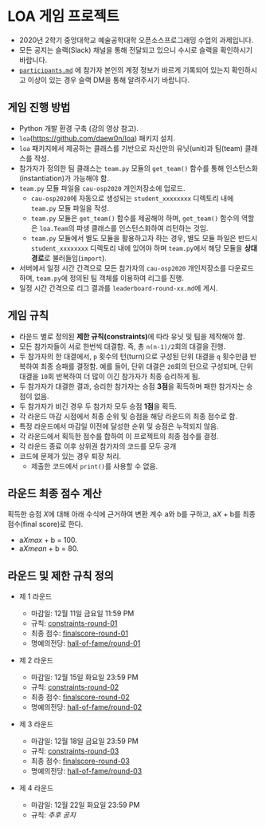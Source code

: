 # LOA 게임 프로젝트

- 2020년 2학기 중앙대학교 예술공학대학 오픈소스프로그래밍 수업의 과제입니다.
- 모든 공지는 슬랙(Slack) 채널을 통해 전달되고 있으니 수시로 슬랙을 확인하시기 바랍니다.
- [`participants.md`](participants.md) 에 참가자 본인의 계정 정보가 바르게 기록되어 있는지 확인하시고 이상이 있는 경우 슬랙 DM을 통해 알려주시기 바랍니다.

## 게임 진행 방법
- Python 개발 환경 구축 (강의 영상 참고).
- `loa`(https://github.com/daew0n/loa) 패키지 설치.
- `loa` 패키지에서 제공하는 클래스를 기반으로 자신만의 유닛(unit)과 팀(team) 클래스를 작성.
- 참가자가 정의한 팀 클래스는 `team.py` 모듈의 `get_team()` 함수를 통해 인스턴스화(instantiation)가 가능해야 함.
- `team.py` 모듈 파일을 `cau-osp2020` 개인저장소에 업로드.
    - `cau-osp2020`에 자동으로 생성되는 `student_xxxxxxxx` 디렉토리 내에 `team.py` 모듈 파일을 작성.
    - `team.py` 모듈은 `get_team()` 함수를 제공해야 하며, `get_team()` 함수의 역할은 `loa.Team`의 파생 클래스를 인스턴스화하여 리턴하는 것임.
    - `team.py` 모듈에서 별도 모듈을 활용하고자 하는 경우,
      별도 모듈 파일은 반드시 `student_xxxxxxxx` 디렉토리 내에 있어야 하며 `team.py`에서 해당 모듈을 **상대경로**로 불러들임(`import`).
- 서버에서 일정 시간 간격으로 모든 참가자의 `cau-osp2020` 개인저장소를 다운로드하며, `team.py`에 정의된 팀 객체를 이용하여 리그를 진행.
- 일정 시간 간격으로 리그 결과를 `leaderboard-round-xx.md`에 게시.

## 게임 규칙
- 라운드 별로 정의된 <strong>제한 규칙(constraints)</strong>에 따라 유닛 및 팀을 제작해야 함.
- 모든 참가자들이 서로 한번씩 대결함. 즉, 총 `n(n-1)/2`회의 대결을 진행.
- 두 참가자의 한 대결에서, `p` 횟수의 턴(turn)으로 구성된 단위 대결을 `q` 횟수만큼 반복하여 최종 승패를 결정함. 예를 들어, 단위 대결은 `20`회의 턴으로 구성되며, 단위 대결을 `10`회 반복하여 더 많이 이긴 참가자가 최종 승리하게 됨.
- 두 참가자가 대결한 결과, 승리한 참가자는 승점 **3점**을 획득하며 패한 참가자는 승점이 없음.
- 두 참가자가 비긴 경우 두 참가자 모두 승점 **1점**을 획득.
- 각 라운드 마감 시점에서 최종 순위 및 승점을 해당 라운드의 최종 점수로 함.
- 특정 라운드에서 마감일 이전에 달성한 순위 및 승점은 누적되지 않음.
- 각 라운드에서 획득한 점수를 합하여 이 프로젝트의 최종 점수를 결정.
- 각 라운드 종료 이후 상위권 참가자의 코드를 모두 공개
- 코드에 문제가 있는 경우 퇴장 처리.
   - 제출한 코드에서 `print()`를 사용할 수 없음.

## 라운드 최종 점수 계산
  획득한 승점 *X*에 대해 아래 수식에 근거하여 변환 계수 a와 b를 구하고, a*X* + b를 최종 점수(final score)로 한다.
  - a*Xmax* + b = 100.
  - a*Xmean* + b = 80.


## 라운드 및 제한 규칙 정의
- 제 1 라운드
    - 마감일: 12월 11일 금요일 11:59 PM
    - 규칙: [constraints-round-01](constraints/constraints-round-01.ipynb)
    - 최종 점수: [finalscore-round-01](finalscore-round-01.md)
    - 명예의전당: [hall-of-fame/round-01](hall-of-fame/round-01)

- 제 2 라운드
    - 마감일: 12월 15일 화요일 23:59 PM
    - 규칙: [constraints-round-02](constraints/constraints-round-02.ipynb)
    - 최종 점수: [finalscore-round-02](finalscore-round-02.md)
    - 명예의전당: [hall-of-fame/round-02](hall-of-fame/round-02)
    
- 제 3 라운드
    - 마감일: 12월 18일 금요일 23:59 PM
    - 규칙: [constraints-round-03](constraints/constraints-round-03.ipynb)
    - 최종 점수: [finalscore-round-03](finalscore-round-03.md)
    - 명예의전당: [hall-of-fame/round-03](hall-of-fame/round-03)
    
- 제 4 라운드
    - 마감일: 12월 22일 화요일 23:59 PM
    - 규칙: *추후 공지*
